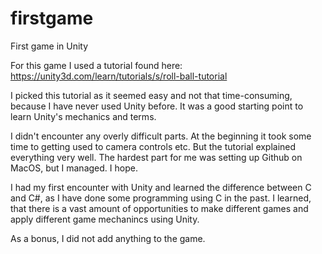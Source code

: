 # firstgame
First game in Unity

For this game I used a tutorial found here: https://unity3d.com/learn/tutorials/s/roll-ball-tutorial

I picked this tutorial as it seemed easy and not that time-consuming, because I have never used Unity before. It was a good starting point to learn Unity's mechanics and terms.

I didn't encounter any overly difficult parts. At the beginning it took some time to getting used to camera controls etc. But the tutorial explained everything very well. The hardest part for me was setting up Github on MacOS, but I managed. I hope.

I had my first encounter with Unity and learned the difference between C and C#, as I have done some programming using C in the past. I learned, that there is a vast amount of opportunities to make different games and apply different game mechanincs using Unity.

As a bonus, I did not add anything to the game.
